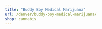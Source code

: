 ```yaml
---
title: "Buddy Boy Medical Marijuana"
url: /denver/buddy-boy-medical-marijuana/
shop: cannabis
---
```

